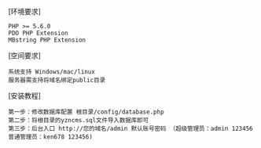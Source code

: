 [环境要求]
```
PHP >= 5.6.0
PDO PHP Extension
MBstring PHP Extension
```
[空间要求]
```
系统支持 Windows/mac/linux
服务器需支持将域名绑定public目录
```
[安装教程]
```
第一步：修改数据库配置 根目录/config/database.php  
第二步：将根目录的yzncms.sql文件导入数据库即可  
第三步：后台入口 http://您的域名/admin 默认账号密码 （超级管理员：admin 123456 普通管理员：ken678 123456)
```
